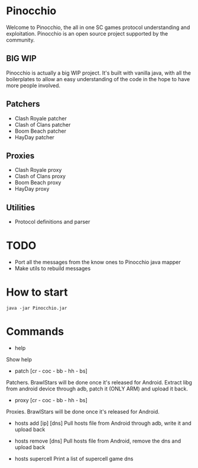 # Pinocchio

Welcome to Pinocchio, the all in one SC games protocol understanding and exploitation. Pinocchio is an open source project supported by the community.

## BIG WIP
Pinocchio is actually a big WIP project. It's built with vanilla java, with all the boilerplates to allow an easy understanding of the code in the hope to have more people involved.

## Patchers

* Clash Royale patcher
* Clash of Clans patcher
* Boom Beach patcher
* HayDay patcher

## Proxies
* Clash Royale proxy
* Clash of Clans proxy
* Boom Beach proxy
* HayDay proxy

## Utilities
* Protocol definitions and parser

# TODO
* Port all the messages from the know ones to Pinocchio java mapper
* Make utils to rebuild messages

# How to start
```java -jar Pinocchio.jar```

# Commands
* help 

Show help

* patch [cr - coc - bb - hh - bs]

Patchers. BrawlStars will be done once it's released for Android. Extract libg from android device through adb, patch it (ONLY ARM) and upload it back.

* proxy [cr - coc - bb - hh - bs]

Proxies. BrawlStars will be done once it's released for Android. 

* hosts add [ip] [dns]
Pull hosts file from Android through adb, write it and upload back

* hosts remove [dns]
Pull hosts file from Android, remove the dns and upload back

* hosts supercell
Print a list of supercell game dns